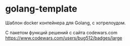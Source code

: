 # golang-template

Шаблон docker контейнера для Golang, c хотрелоудом.

C пакетом функций решений с сайта codewars.com
https://www.codewars.com/users/bug512/badges/large
